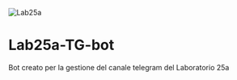 ![Lab25a](https://www.google.com/url?sa=i&url=https%3A%2F%2Fwww.vecteezy.com%2Fpng%2F23986534-telegram-logo-png-telegram-logo-transparent-png-telegram-icon-transparent-free-png&psig=AOvVaw0Gq26xR-S6sbTQt2JJWcK7&ust=1700044710311000&source=images&cd=vfe&opi=89978449&ved=0CBEQjRxqFwoTCIjlmpqmw4IDFQAAAAAdAAAAABAE)
# Lab25a-TG-bot

Bot creato per la gestione del canale telegram del Laboratorio 25a
